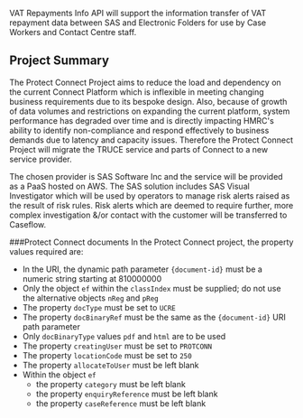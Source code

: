 VAT Repayments Info API will support the information transfer of VAT repayment data between SAS and Electronic Folders for use by Case Workers and Contact Centre staff.

## Project Summary

The Protect Connect Project aims to reduce the load and dependency on the current Connect Platform which is inflexible in meeting changing business requirements due to its bespoke design. Also, because of growth of data volumes and restrictions on expanding the current platform, system performance has degraded over time and is directly impacting HMRC's ability to identify non-compliance and respond effectively to business demands due to latency and capacity issues. Therefore the Protect Connect Project will migrate the TRUCE service and parts of Connect to a new service provider.


The chosen provider is SAS Software Inc and the service will be provided as a PaaS hosted on AWS. The SAS solution includes SAS Visual Investigator which will be used by operators to manage risk alerts raised as the result of risk rules. Risk alerts which are deemed to require further, more complex investigation &/or contact with the customer will be transferred to Caseflow.


###Protect Connect documents
In the Protect Connect project, the property values required are:
  - In the URI, the dynamic path parameter `{document-id}` must be a numeric string starting at 810000000
  - Only the object `ef` within the `classIndex` must be supplied; do not use the alternative objects `nReg` and `pReg`
  - The property `docType` must be set to `UCRE`
  - The property `docBinaryRef` must be the same as the `{document-id}` URI path parameter
  - Only `docBinaryType` values `pdf` and `html` are to be used
  - The property `creatingUser` must be set to `PROTCONN`
  - The property `locationCode` must be set to `250`
  - The property `allocateToUser` must be left blank
  - Within the object `ef`
     - the property `category` must be left blank
     - the property `enquiryReference` must be left blank
     - the property `caseReference` must be left blank
   